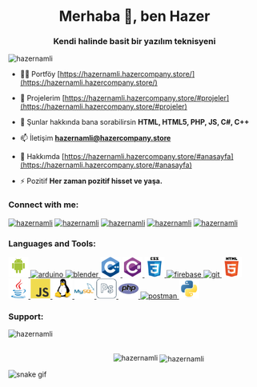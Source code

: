 <h1 align="center">Merhaba 👋, ben Hazer</h1>
<h3 align="center">Kendi halinde basit bir yazılım teknisyeni</h3>

<p align="left"> <img src="https://komarev.com/ghpvc/?username=hazernamli&label=Profile%20views&color=0e75b6&style=flat" alt="hazernamli" /> </p>

- 👨‍💻 Portföy [https://hazernamli.hazercompany.store/](https://hazernamli.hazercompany.store/)

- 📝 Projelerim [https://hazernamli.hazercompany.store/#projeler](https://hazernamli.hazercompany.store/#projeler)

- 💬 Şunlar hakkında bana sorabilirsin **HTML, HTML5, PHP, JS, C#, C++**

- 📫 İletişim **hazernamli@hazercompany.store**

- 📄 Hakkımda [https://hazernamli.hazercompany.store/#anasayfa](https://hazernamli.hazercompany.store/#anasayfa)

- ⚡ Pozitif **Her zaman pozitif hisset ve yaşa.**

<h3 align="left">Connect with me:</h3>
<p align="left">
<a href="https://linkedin.com/in/hazernamli" target="blank"><img align="center" src="https://raw.githubusercontent.com/rahuldkjain/github-profile-readme-generator/master/src/images/icons/Social/linked-in-alt.svg" alt="hazernamli" height="30" width="40" /></a>
<a href="https://fb.com/hazernamli" target="blank"><img align="center" src="https://raw.githubusercontent.com/rahuldkjain/github-profile-readme-generator/master/src/images/icons/Social/facebook.svg" alt="hazernamli" height="30" width="40" /></a>
<a href="https://instagram.com/hazernamli" target="blank"><img align="center" src="https://raw.githubusercontent.com/rahuldkjain/github-profile-readme-generator/master/src/images/icons/Social/instagram.svg" alt="hazernamli" height="30" width="40" /></a>
<a href="https://www.youtube.com/c/hazernamli" target="blank"><img align="center" src="https://raw.githubusercontent.com/rahuldkjain/github-profile-readme-generator/master/src/images/icons/Social/youtube.svg" alt="hazernamli" height="30" width="40" /></a>
<a href="https://discord.gg/hazernamli" target="blank"><img align="center" src="https://raw.githubusercontent.com/rahuldkjain/github-profile-readme-generator/master/src/images/icons/Social/discord.svg" alt="hazernamli" height="30" width="40" /></a>
</p>

<h3 align="left">Languages and Tools:</h3>
<p align="left"> <a href="https://developer.android.com" target="_blank" rel="noreferrer"> <img src="https://raw.githubusercontent.com/devicons/devicon/master/icons/android/android-original-wordmark.svg" alt="android" width="40" height="40"/> </a> <a href="https://www.arduino.cc/" target="_blank" rel="noreferrer"> <img src="https://cdn.worldvectorlogo.com/logos/arduino-1.svg" alt="arduino" width="40" height="40"/> </a> <a href="https://www.blender.org/" target="_blank" rel="noreferrer"> <img src="https://download.blender.org/branding/community/blender_community_badge_white.svg" alt="blender" width="40" height="40"/> </a> <a href="https://www.w3schools.com/cpp/" target="_blank" rel="noreferrer"> <img src="https://raw.githubusercontent.com/devicons/devicon/master/icons/cplusplus/cplusplus-original.svg" alt="cplusplus" width="40" height="40"/> </a> <a href="https://www.w3schools.com/cs/" target="_blank" rel="noreferrer"> <img src="https://raw.githubusercontent.com/devicons/devicon/master/icons/csharp/csharp-original.svg" alt="csharp" width="40" height="40"/> </a> <a href="https://www.w3schools.com/css/" target="_blank" rel="noreferrer"> <img src="https://raw.githubusercontent.com/devicons/devicon/master/icons/css3/css3-original-wordmark.svg" alt="css3" width="40" height="40"/> </a> <a href="https://firebase.google.com/" target="_blank" rel="noreferrer"> <img src="https://www.vectorlogo.zone/logos/firebase/firebase-icon.svg" alt="firebase" width="40" height="40"/> </a> <a href="https://git-scm.com/" target="_blank" rel="noreferrer"> <img src="https://www.vectorlogo.zone/logos/git-scm/git-scm-icon.svg" alt="git" width="40" height="40"/> </a> <a href="https://www.w3.org/html/" target="_blank" rel="noreferrer"> <img src="https://raw.githubusercontent.com/devicons/devicon/master/icons/html5/html5-original-wordmark.svg" alt="html5" width="40" height="40"/> </a> <a href="https://www.java.com" target="_blank" rel="noreferrer"> <img src="https://raw.githubusercontent.com/devicons/devicon/master/icons/java/java-original.svg" alt="java" width="40" height="40"/> </a> <a href="https://developer.mozilla.org/en-US/docs/Web/JavaScript" target="_blank" rel="noreferrer"> <img src="https://raw.githubusercontent.com/devicons/devicon/master/icons/javascript/javascript-original.svg" alt="javascript" width="40" height="40"/> </a> <a href="https://www.linux.org/" target="_blank" rel="noreferrer"> <img src="https://raw.githubusercontent.com/devicons/devicon/master/icons/linux/linux-original.svg" alt="linux" width="40" height="40"/> </a> <a href="https://www.mysql.com/" target="_blank" rel="noreferrer"> <img src="https://raw.githubusercontent.com/devicons/devicon/master/icons/mysql/mysql-original-wordmark.svg" alt="mysql" width="40" height="40"/> </a> <a href="https://www.photoshop.com/en" target="_blank" rel="noreferrer"> <img src="https://raw.githubusercontent.com/devicons/devicon/master/icons/photoshop/photoshop-line.svg" alt="photoshop" width="40" height="40"/> </a> <a href="https://www.php.net" target="_blank" rel="noreferrer"> <img src="https://raw.githubusercontent.com/devicons/devicon/master/icons/php/php-original.svg" alt="php" width="40" height="40"/> </a> <a href="https://postman.com" target="_blank" rel="noreferrer"> <img src="https://www.vectorlogo.zone/logos/getpostman/getpostman-icon.svg" alt="postman" width="40" height="40"/> </a> <a href="https://www.python.org" target="_blank" rel="noreferrer"> <img src="https://raw.githubusercontent.com/devicons/devicon/master/icons/python/python-original.svg" alt="python" width="40" height="40"/> </a> </p>

<h3 align="left">Support:</h3>
<p><a href="https://www.buymeacoffee.com/hazernamli"> <img align="left" src="https://cdn.buymeacoffee.com/buttons/v2/default-yellow.png" height="50" width="210" alt="hazernamli" /></a></p><br><br>

<p><img align="left" src="https://github-readme-stats.vercel.app/api/top-langs?username=hazernamli&show_icons=true&locale=en&layout=compact" alt="hazernamli" /></p>

<p>&nbsp;<img align="center" src="https://github-readme-stats.vercel.app/api?username=hazernamli&show_icons=true&locale=en" alt="hazernamli" /></p>

![snake gif](https://github.com/YOUR_USERNAME/YOUR_USERNAME/blob/output/github-contribution-grid-snake.gif)

